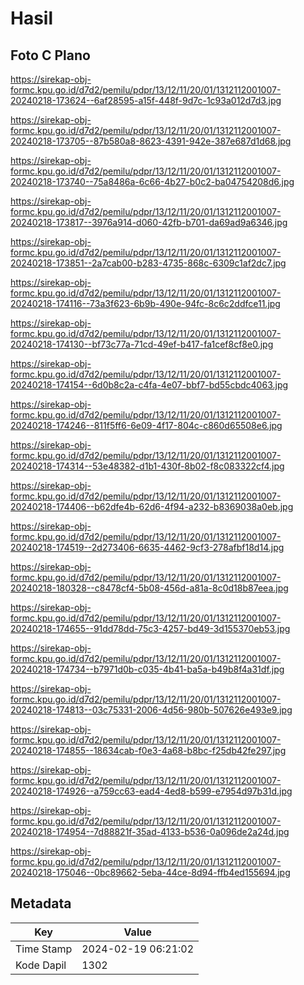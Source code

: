# Hasil

## Foto C Plano

https://sirekap-obj-formc.kpu.go.id/d7d2/pemilu/pdpr/13/12/11/20/01/1312112001007-20240218-173624--6af28595-a15f-448f-9d7c-1c93a012d7d3.jpg

https://sirekap-obj-formc.kpu.go.id/d7d2/pemilu/pdpr/13/12/11/20/01/1312112001007-20240218-173705--87b580a8-8623-4391-942e-387e687d1d68.jpg

https://sirekap-obj-formc.kpu.go.id/d7d2/pemilu/pdpr/13/12/11/20/01/1312112001007-20240218-173740--75a8486a-6c66-4b27-b0c2-ba04754208d6.jpg

https://sirekap-obj-formc.kpu.go.id/d7d2/pemilu/pdpr/13/12/11/20/01/1312112001007-20240218-173817--3976a914-d060-42fb-b701-da69ad9a6346.jpg

https://sirekap-obj-formc.kpu.go.id/d7d2/pemilu/pdpr/13/12/11/20/01/1312112001007-20240218-173851--2a7cab00-b283-4735-868c-6309c1af2dc7.jpg

https://sirekap-obj-formc.kpu.go.id/d7d2/pemilu/pdpr/13/12/11/20/01/1312112001007-20240218-174116--73a3f623-6b9b-490e-94fc-8c6c2ddfce11.jpg

https://sirekap-obj-formc.kpu.go.id/d7d2/pemilu/pdpr/13/12/11/20/01/1312112001007-20240218-174130--bf73c77a-71cd-49ef-b417-fa1cef8cf8e0.jpg

https://sirekap-obj-formc.kpu.go.id/d7d2/pemilu/pdpr/13/12/11/20/01/1312112001007-20240218-174154--6d0b8c2a-c4fa-4e07-bbf7-bd55cbdc4063.jpg

https://sirekap-obj-formc.kpu.go.id/d7d2/pemilu/pdpr/13/12/11/20/01/1312112001007-20240218-174246--811f5ff6-6e09-4f17-804c-c860d65508e6.jpg

https://sirekap-obj-formc.kpu.go.id/d7d2/pemilu/pdpr/13/12/11/20/01/1312112001007-20240218-174314--53e48382-d1b1-430f-8b02-f8c083322cf4.jpg

https://sirekap-obj-formc.kpu.go.id/d7d2/pemilu/pdpr/13/12/11/20/01/1312112001007-20240218-174406--b62dfe4b-62d6-4f94-a232-b8369038a0eb.jpg

https://sirekap-obj-formc.kpu.go.id/d7d2/pemilu/pdpr/13/12/11/20/01/1312112001007-20240218-174519--2d273406-6635-4462-9cf3-278afbf18d14.jpg

https://sirekap-obj-formc.kpu.go.id/d7d2/pemilu/pdpr/13/12/11/20/01/1312112001007-20240218-180328--c8478cf4-5b08-456d-a81a-8c0d18b87eea.jpg

https://sirekap-obj-formc.kpu.go.id/d7d2/pemilu/pdpr/13/12/11/20/01/1312112001007-20240218-174655--91dd78dd-75c3-4257-bd49-3d155370eb53.jpg

https://sirekap-obj-formc.kpu.go.id/d7d2/pemilu/pdpr/13/12/11/20/01/1312112001007-20240218-174734--b7971d0b-c035-4b41-ba5a-b49b8f4a31df.jpg

https://sirekap-obj-formc.kpu.go.id/d7d2/pemilu/pdpr/13/12/11/20/01/1312112001007-20240218-174813--03c75331-2006-4d56-980b-507626e493e9.jpg

https://sirekap-obj-formc.kpu.go.id/d7d2/pemilu/pdpr/13/12/11/20/01/1312112001007-20240218-174855--18634cab-f0e3-4a68-b8bc-f25db42fe297.jpg

https://sirekap-obj-formc.kpu.go.id/d7d2/pemilu/pdpr/13/12/11/20/01/1312112001007-20240218-174926--a759cc63-ead4-4ed8-b599-e7954d97b31d.jpg

https://sirekap-obj-formc.kpu.go.id/d7d2/pemilu/pdpr/13/12/11/20/01/1312112001007-20240218-174954--7d88821f-35ad-4133-b536-0a096de2a24d.jpg

https://sirekap-obj-formc.kpu.go.id/d7d2/pemilu/pdpr/13/12/11/20/01/1312112001007-20240218-175046--0bc89662-5eba-44ce-8d94-ffb4ed155694.jpg


## Metadata

| Key        | Value               |
| ---------- | ------------------- |
| Time Stamp | 2024-02-19 06:21:02 |
| Kode Dapil | 1302                |



